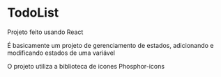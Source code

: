 <h1>TodoList</h1>
<p>Projeto feito usando React</p>
<p>É basicamente um projeto de gerenciamento de estados, adicionando e modificando estados de uma variável</p>
<p>O projeto utiliza a biblioteca de icones Phosphor-icons</p>
